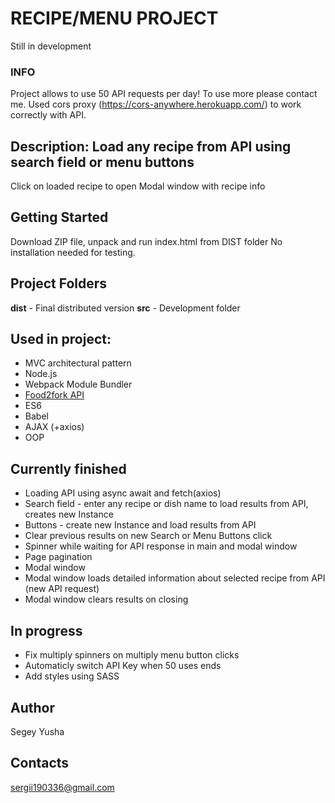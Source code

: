 # RECIPE/MENU PROJECT
Still in development

### INFO
Project allows to use 50 API requests per day! To use more please contact me.
Used cors proxy (https://cors-anywhere.herokuapp.com/) to work correctly with API.

## Description: Load any recipe from API using search field or menu buttons
Click on loaded recipe to open Modal window with recipe info

## Getting Started
Download ZIP file, unpack and run index.html from DIST folder
No installation needed for testing.

## Project Folders
**dist** - Final distributed version
**src** - Development folder

## Used in project:
* MVC architectural pattern 
* Node.js
* Webpack Module Bundler
* [Food2fork API](https://www.food2fork.com/about/api)
* ES6
* Babel
* AJAX (+axios)
* OOP

## Currently finished
* Loading API using async await and fetch(axios)
* Search field - enter any recipe or dish name to load results from API, creates new Instance
* Buttons - create new Instance and load results from API
* Clear previous results on new Search or Menu Buttons click
* Spinner while waiting for API response in main and modal window
* Page pagination
* Modal window
* Modal window loads detailed information about selected recipe from API (new API request)
* Modal window clears results on closing

## In progress
* Fix multiply spinners on multiply menu button clicks
* Automaticly switch API Key when 50 uses ends
* Add styles using SASS

## Author
Segey Yusha
## Contacts
sergii190336@gmail.com
